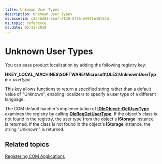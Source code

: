 ```yaml
---
title: Unknown User Types
description: Unknown User Types
ms.assetid: c2a4bd83-6eaf-4130-8f86-e99f1e18b63d
ms.topic: reference
ms.date: 05/31/2018
---
```


# Unknown User Types

You can ease product localization by adding the following registry key:

**HKEY\_LOCAL\_MACHINES\\SOFTWARE\\Microsoft\\OLE2**\\**UnknownUserType** = *usertype*

This key allows functions to return a specified string rather than a default value of "Unknown", enabling localizers to specify a user type of a different language.

The COM default handler's implementation of [**IOleObject::GetUserType**](/windows/desktop/api/OleIdl/nf-oleidl-ioleobject-getusertype) examines the registry by calling [**OleRegGetUserType**](/windows/desktop/api/Ole2/nf-ole2-olereggetusertype). If the object's class is not found in the registry, the user type from the object's [**IStorage**](/windows/desktop/api/objidl/nn-objidl-istorage) instance is returned. If the class is not found in the object's **IStorage** instance, the string "Unknown" is returned.

## Related topics

<dl> <dt>

[Registering COM Applications](registering-com-applications.md)
</dt> </dl>

 

 

